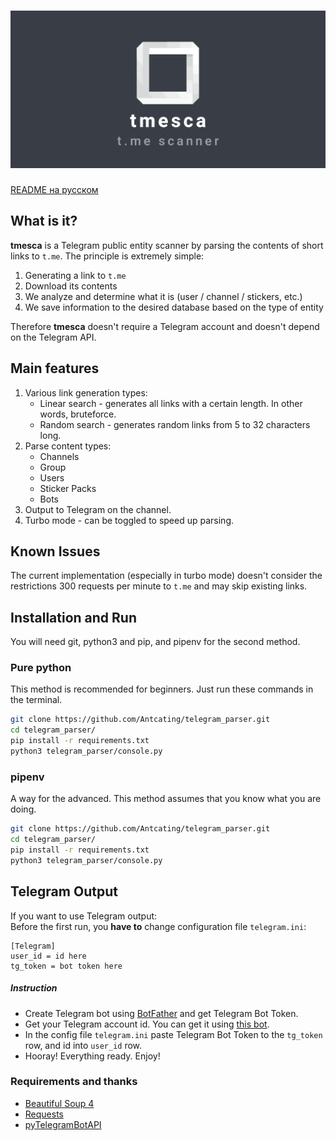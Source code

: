 <h1 align="center"><img src="logo.png" alt="tmesca" width="800"/></h1>

[README на русском](README_ru.md)

## What is it?
**tmesca** is a Telegram public entity scanner by parsing the contents of short links to `t.me`. The principle is extremely simple:
1. Generating a link to `t.me`
2. Download its contents
3. We analyze and determine what it is (user / channel / stickers, etc.)
4. We save information to the desired database based on the type of entity

Therefore **tmesca** doesn't require a Telegram account and doesn't depend on the Telegram API.

## Main features

1. Various link generation types:
   * Linear search - generates all links with a certain length. In other words, bruteforce.
   * Random search - generates random links from 5 to 32 characters long.
   <!-- * Mutation search - input word and script creates mutations of this word and check all possibilities.  -->
2. Parse content types:
   * Channels
   * Group
   * Users
   * Sticker Packs
   * Bots
3. Output to Telegram on the channel. 
4. Turbo mode - can be toggled to speed up parsing. 

## Known Issues
The current implementation (especially in turbo mode) doesn't consider the restrictions 300 requests per minute to `t.me` and may skip existing links.

## Installation and Run
You will need git, python3 and pip, and pipenv for the second method.

### Pure python
This method is recommended for beginners. Just run these commands in the terminal.
```bash
git clone https://github.com/Antcating/telegram_parser.git
cd telegram_parser/
pip install -r requirements.txt
python3 telegram_parser/console.py
```

### pipenv
A way for the advanced. This method assumes that you know what you are doing.
```bash
git clone https://github.com/Antcating/telegram_parser.git
cd telegram_parser/
pip install -r requirements.txt
python3 telegram_parser/console.py
```

## Telegram Output
If you want to use Telegram output: <br />
Before the first run, you **have to** change configuration file `telegram.ini`:
```
[Telegram]
user_id = id here
tg_token = bot token here
```
##### Instruction
- Create Telegram bot using [BotFather](https://t.me/BotFather) and get Telegram Bot Token.
- Get your Telegram account id. You can get it using [this bot](https://t.me/userinfobot). 
- In the config file `telegram.ini` paste Telegram Bot Token to the `tg_token` row, and id into `user_id` row.   
- Hooray! Everything ready. Enjoy!

### Requirements and thanks 
* [Beautiful Soup 4](https://www.crummy.com/software/BeautifulSoup/)
* [Requests](https://docs.python-requests.org/en/master/)
* [pyTelegramBotAPI](https://github.com/eternnoir/pyTelegramBotAPI)
